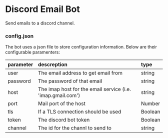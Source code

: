 # Discord Email Bot
Send emails to a discord channel. 

### config.json
The bot uses a json file to store configuration information. Below are their configurable paramenters:

| parameter   |      descreption                    |  type   |
|-------------|:------------------------------------|:--------|
| user        | The email address to get email from | string  |
| password    | The password of that email          | string  |
| host        | The imap host for the email service (i.e. 'imap.gmail.com') | string |
| port        | Mail port of the host               | Number  |
| tls         | If a TLS connection should be used  | Boolean |
| token       | The discord bot token               | Boolean |
| channel     | The id for the channl to send to    | string  |
